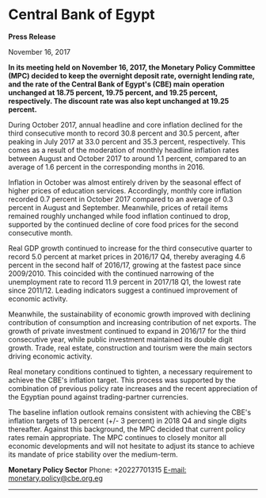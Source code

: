# Central Bank of Egypt

**Press Release**

November 16, 2017

**In its meeting held on November 16, 2017, the Monetary Policy Committee (MPC) decided to keep the**
**overnight deposit rate, overnight lending rate, and the rate of the Central Bank of Egypt's (CBE) main**
**operation unchanged at 18.75 percent, 19.75 percent, and 19.25 percent, respectively. The discount**
**rate was also kept unchanged at 19.25 percent.**

During October 2017, annual headline and core inflation declined for the third consecutive month to
record 30.8 percent and 30.5 percent, after peaking in July 2017 at 33.0 percent and 35.3 percent,
respectively. This comes as a result of the moderation of monthly headline inflation rates between
August and October 2017 to around 1.1 percent, compared to an average of 1.6 percent in the
corresponding months in 2016.

Inflation in October was almost entirely driven by the seasonal effect of higher prices of education
services. Accordingly, monthly core inflation recorded 0.7 percent in October 2017 compared to an
average of 0.3 percent in August and September. Meanwhile, prices of retail items remained roughly
unchanged while food inflation continued to drop, supported by the continued decline of core food
prices for the second consecutive month.

Real GDP growth continued to increase for the third consecutive quarter to record 5.0 percent at market
prices in 2016/17 Q4, thereby averaging 4.6 percent in the second half of 2016/17, growing at the
fastest pace since 2009/2010. This coincided with the continued narrowing of the unemployment rate to
record 11.9 percent in 2017/18 Q1, the lowest rate since 2011/12. Leading indicators suggest a
continued improvement of economic activity.

Meanwhile, the sustainability of economic growth improved with declining contribution of consumption
and increasing contribution of net exports. The growth of private investment continued to expand in
2016/17 for the third consecutive year, while public investment maintained its double digit growth.
Trade, real estate, construction and tourism were the main sectors driving economic activity.

Real monetary conditions continued to tighten, a necessary requirement to achieve the CBE's inflation
target. This process was supported by the combination of previous policy rate increases and the recent
appreciation of the Egyptian pound against trading-partner currencies.

The baseline inflation outlook remains consistent with achieving the CBE's inflation targets of 13 percent
(+/- 3 percent) in 2018 Q4 and single digits thereafter. Against this background, the MPC decided that
current policy rates remain appropriate. The MPC continues to closely monitor all economic
developments and will not hesitate to adjust its stance to achieve its mandate of price stability over the
medium-term.

**Monetary Policy Sector**
Phone: +20227701315
[E-mail: monetary.policy@cbe.org.eg](mailto:monetary.policy@cbe.org.eg)


-----

